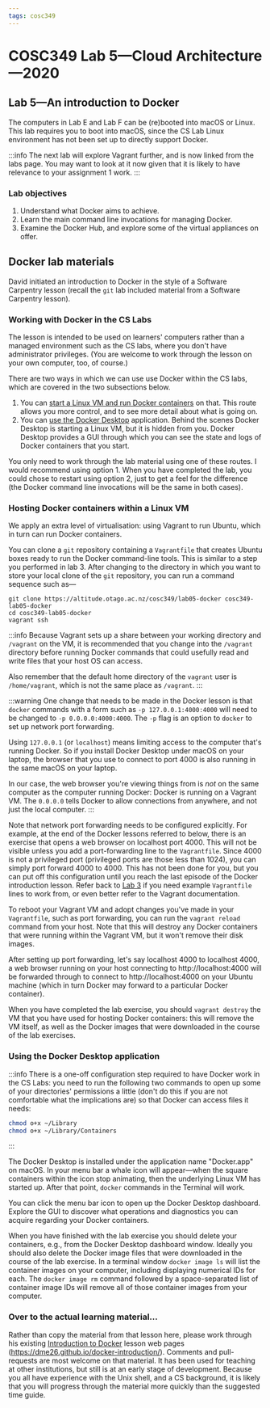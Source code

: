 ```yaml
---
tags: cosc349
---
```

# COSC349 Lab 5—Cloud Architecture—2020
## Lab 5—An introduction to Docker

The computers in Lab E and Lab F can be (re)booted into macOS or Linux. This lab requires you to boot into macOS, since the CS Lab Linux environment has not been set up to directly support Docker.

:::info
The next lab will explore Vagrant further, and is now linked from the labs page. You may want to look at it now given that it is likely to have relevance to your assignment 1 work.
:::

[Lab 3]: /bi1pAIlXT3O4WezjVtqPrA

### Lab objectives

1. Understand what Docker aims to achieve.
2. Learn the main command line invocations for managing Docker.
3. Examine the Docker Hub, and explore some of the virtual appliances on offer.

## Docker lab materials

David initiated an introduction to Docker in the style of a Software Carpentry lesson (recall the `git` lab included material from a Software Carpentry lesson).

### Working with Docker in the CS Labs

The lesson is intended to be used on learners' computers rather than a managed environment such as the CS labs, where you don't have administrator privileges. (You are welcome to work through the lesson on your own computer, too, of course.)

There are two ways in which we can use use Docker within the CS labs, which are covered in the two subsections below.
1. You can [start a Linux VM and run Docker containers](#Hosting-Docker-containers-within-a-Linux-VM) on that. This route allows you more control, and to see more detail about what is going on.
2. You can [use the Docker Desktop](#Using-the-Docker-Desktop-application) application. Behind the scenes Docker Desktop is starting a Linux VM, but it is hidden from you. Docker Desktop provides a GUI through which you can see the state and logs of Docker containers that you start.

You only need to work through the lab material using one of these routes. I would recommend using option 1. When you have completed the lab, you could chose to restart using option 2, just to get a feel for the difference (the Docker command line invocations will be the same in both cases).

### Hosting Docker containers within a Linux VM

We apply an extra level of virtualisation: using Vagrant to run Ubuntu, which in turn can run Docker containers.

You can clone a `git` repository containing a `Vagrantfile` that creates Ubuntu boxes ready to run the Docker command-line tools. This is similar to a step you performed in lab 3. After changing to the directory in which you want to store your local clone of the `git` repository, you can run a command sequence such as—
```
git clone https://altitude.otago.ac.nz/cosc349/lab05-docker cosc349-lab05-docker
cd cosc349-lab05-docker
vagrant ssh
```

:::info
Because Vagrant sets up a share between your working directory and `/vagrant` on the VM, it is recommended that you change into the `/vagrant` directory before running Docker commands that could usefully read and write files that your host OS can access. 

Also remember that the default home directory of the `vagrant` user is `/home/vagrant`, which is not the same place as `/vagrant`.
:::

:::warning
One change that needs to be made in the Docker lesson is that `docker` commands with a form such as `-p 127.0.0.1:4000:4000` will need to be changed to `-p 0.0.0.0:4000:4000`. The `-p` flag is an option to `docker` to set up network port forwarding.

Using `127.0.0.1` (or `localhost`) means limiting access to the computer that's running Docker. So if you install Docker Desktop under macOS on your laptop, the browser that you use to connect to port 4000 is also running in the same macOS on your laptop. 

In our case, the web browser you're viewing things from is _not_ on the same computer as the computer running Docker: Docker is running on a Vagrant VM. The `0.0.0.0` tells Docker to allow connections from anywhere, and not just the local computer.
:::

Note that network port forwarding needs to be configured explicitly. For example, at the end of the Docker lessons referred to below, there is an exercise that opens a web browser on localhost port 4000. This will not be visible unless you add a port-forwarding line to the `Vagrantfile`. Since 4000 is not a privileged port (privileged ports are those less than 1024), you can simply port forward 4000 to 4000. This has not been done for you, but you can put off this configuration until you reach the last episode of the Docker introduction lesson. Refer back to [Lab 3] if you need example `Vagrantfile` lines to work from, or even better refer to the Vagrant documentation.

To reboot your Vagrant VM and adopt changes you've made in your `Vagrantfile`, such as port forwarding, you can run the `vagrant reload` command from your host. Note that this will destroy any Docker containers that were running within the Vagrant VM, but it won't remove their disk images.

After setting up port forwarding, let's say localhost 4000 to localhost 4000, a web browser running on your host connecting to http://localhost:4000 will be forwarded through to connect to http://localhost:4000 on your Ubuntu machine (which in turn Docker may forward to a particular Docker container).

When you have completed the lab exercise, you should `vagrant destroy` the VM that you have used for hosting Docker containers: this will remove the VM itself, as well as the Docker images that were downloaded in the course of the lab exercises.

### Using the Docker Desktop application

:::info
There is a one-off configuration step required to have Docker work in the CS Labs: you need to run the following two commands to open up some of your directories' permissions a little (don't do this if you are not comfortable what the implications are) so that Docker can access files it needs:

```bash
chmod o+x ~/Library
chmod o+x ~/Library/Containers
```
:::

The Docker Desktop is installed under the application name "Docker.app" on macOS. In your menu bar a whale icon will appear—when the square containers within the icon stop animating, then the underlying Linux VM has started up. After that point, `docker` commands in the Terminal will work.

You can click the menu bar icon to open up the Docker Desktop dashboard. Explore the GUI to discover what operations and diagnostics you can acquire regarding your Docker containers.

When you have finished with the lab exercise you should delete your containers, e.g., from the Docker Desktop dashboard window. Ideally you should also delete the Docker image files that were downloaded in the course of the lab exercise. In a terminal window `docker image ls` will list the container images on your computer, including displaying numerical IDs for each. The `docker image rm` command followed by a space-separated list of container image IDs will remove all of those container images from your computer.

### Over to the actual learning material...

Rather than copy the material from that lesson here, please work through his existing [Introduction to Docker](https://dme26.github.io/docker-introduction/) lesson web pages (https://dme26.github.io/docker-introduction/). Comments and pull-requests are most welcome on that material. It has been used for teaching at other institutions, but still is at an early stage of development. Because you all have experience with the Unix shell, and a CS background, it is likely that you will progress through the material more quickly than the suggested time guide.
